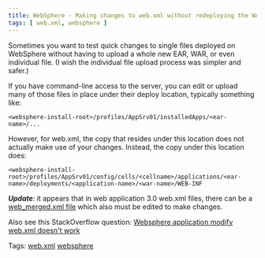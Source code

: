 ```yaml
---
title: WebSphere - Making changes to web.xml without redeploying the WAR/EAR 
tags: [ web.xml, websphere ]
---
```

Sometimes you want to test quick changes to single files deployed on WebSphere without having to upload a whole new EAR, WAR, or even individual file. (I wish the individual file upload process was simpler and safer.)

If you have command-line access to the server, you can edit or upload many of those files in place under their deploy location, typically something like:

`<websphere-install-root>/profiles/AppSrv01/installedApps/<ear-name>/...`

However, for web.xml, the copy that resides under this location does not actually make use of your changes. Instead, the copy under this location does:

`<websphere-install-root>/profiles/AppSrv01/config/cells/<cellname>/applications/<ear-name>/deployments/<application-name>/<war-name>/WEB-INF`

_**Update**_: it appears that in web application 3.0 web.xml files, there can be a [web_merged.xml file](http://www-01.ibm.com/support/knowledgecenter/SSEQTP_8.5.5/com.ibm.websphere.base.doc/ae/crun_app_upgrade.html) which also must be edited to make changes.

Also see this StackOverflow question: [Websphere application modify web.xml doesn't work](http://stackoverflow.com/questions/29536294/websphere-application-modify-web-xml-doesnt-work)

<span class="min-tags" role="list">Tags:  <span role="listitem">[web.xml](https://www.ibm.com/developerworks/community/blogs/Dougclectica?tags=web.xml&lang=en "web.xml")</span> <span role="listitem">[websphere](https://www.ibm.com/developerworks/community/blogs/Dougclectica?tags=websphere&lang=en "websphere")</span></span>
